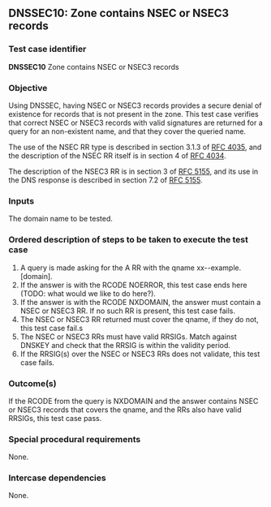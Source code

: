 ## DNSSEC10: Zone contains NSEC or NSEC3 records

### Test case identifier
**DNSSEC10** Zone contains NSEC or NSEC3 records

### Objective

Using DNSSEC, having NSEC or NSEC3 records provides a secure denial of
existence for records that is not present in the zone. This test case
verifies that correct NSEC or NSEC3 records with valid signatures are
returned for a query for an non-existent name, and that they cover the
queried name.

The use of the NSEC RR type is described in section 3.1.3 of
[RFC 4035](http://tools.ietf.org/html/rfc4035#section-3.1.3), and
the description of the NSEC RR itself is in section 4 of
[RFC 4034](https://tools.ietf.org/html/rfc4034#section-4).

The description of the NSEC3 RR is in section 3 of
[RFC 5155](http://tools.ietf.org/html/rfc5155#section-3), and its
use in the DNS response is described in section 7.2 of
[RFC 5155](http://tools.ietf.org/html/rfc5155#section-7.2).

### Inputs

The domain name to be tested.

### Ordered description of steps to be taken to execute the test case

1. A query is made asking for the A RR with the qname xx--example.[domain].
2. If the answer is with the RCODE NOERROR, this test case ends here (TODO:
   what would we like to do here?).
3. If the answer is with the RCODE NXDOMAIN, the answer must contain a
   NSEC or NSEC3 RR. If no such RR is present, this test case fails.
4. The NSEC or NSEC3 RR returned must cover the qname, if they do not,
   this test case fail.s
5. The NSEC or NSEC3 RRs must have valid RRSIGs. Match against DNSKEY
   and check that the RRSIG is within the validity period.
6. If the RRSIG(s) over the NSEC or NSEC3 RRs does not validate, this test
   case fails.

### Outcome(s)

If the RCODE from the query is NXDOMAIN and the answer contains NSEC or
NSEC3 records that covers the qname, and the RRs also have valid RRSIGs,
this test case pass.

### Special procedural requirements

None.

### Intercase dependencies

None.
